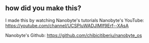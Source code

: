 






how did you make this?
------------------------


I made this by watching Nanobyte's tutorials 
Nanobyte's YouTube: https://youtube.com/channel/UCSPIuWADJIMIf9Erf--XAsA


Nanobyte's Github:  https://github.com/chibicitiberiu/nanobyte_os
